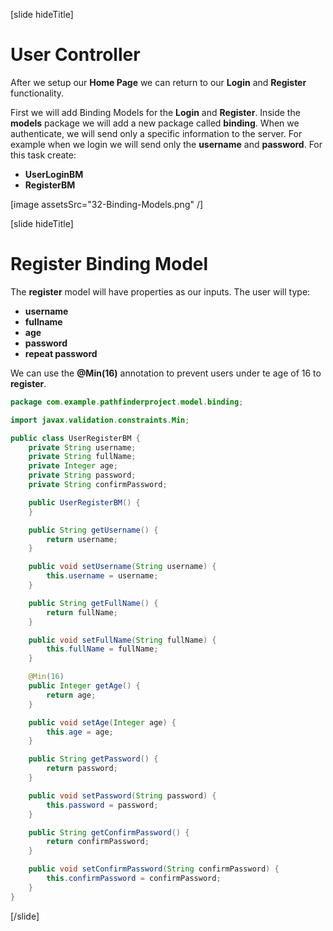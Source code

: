 [slide hideTitle]

# User Controller

After we setup our **Home Page** we can return to our **Login** and **Register** functionality.

First we will add Binding Models for the **Login** and **Register**. Inside the **models** package we will add a new package called **binding**. When we authenticate, we will send only a specific information to the server. For example when we login we will send only the **username** and **password**. For this task create:

- **UserLoginBM**
- **RegisterBM**

[image assetsSrc="32-Binding-Models.png" /]

[slide hideTitle]

# Register Binding Model

The **register** model will have properties as our inputs. The user will type:

- **username**
- **fullname**
- **age**
- **password**
- **repeat password**

We can use the **@Min(16)** annotation to prevent users under te age of 16 to **register**.

```java
package com.example.pathfinderproject.model.binding;

import javax.validation.constraints.Min;

public class UserRegisterBM {
    private String username;
    private String fullName;
    private Integer age;
    private String password;
    private String confirmPassword;

    public UserRegisterBM() {
    }

    public String getUsername() {
        return username;
    }

    public void setUsername(String username) {
        this.username = username;
    }

    public String getFullName() {
        return fullName;
    }

    public void setFullName(String fullName) {
        this.fullName = fullName;
    }

    @Min(16)
    public Integer getAge() {
        return age;
    }

    public void setAge(Integer age) {
        this.age = age;
    }

    public String getPassword() {
        return password;
    }

    public void setPassword(String password) {
        this.password = password;
    }

    public String getConfirmPassword() {
        return confirmPassword;
    }

    public void setConfirmPassword(String confirmPassword) {
        this.confirmPassword = confirmPassword;
    }
}
```

[/slide]
